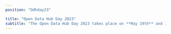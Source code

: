 ```yaml
---
position: "Odhday23"

title: "Open Data Hub Day 2023"
subtitle: "The Open Data Hub Day 2023 takes place on **May 19th** and is an event about best practices to help understand and get the most out of the world of data. Open Data is an increasingly important subject for those who work in business and research. We will be delving into it with several **experts** and representatives from **leading companies** along with NOI’s scientific partners."
---
```

